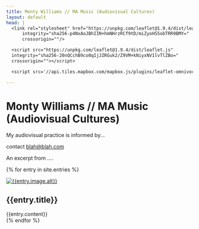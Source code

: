 ```yaml
---
title: Monty Williams // MA Music (Audiovisual Cultures)
layout: default
head: | 
  <link rel="stylesheet" href="https://unpkg.com/leaflet@1.9.4/dist/leaflet.css"
      integrity="sha256-p4NxAoJBhIIN+hmNHrzRCf9tD/miZyoHS5obTRR9BMY="
      crossorigin=""/>

  <script src="https://unpkg.com/leaflet@1.9.4/dist/leaflet.js"
  integrity="sha256-20nQCchB9co0qIjJZRGuk2/Z9VM+kNiyxNV1lvTlZBo="
  crossorigin=""></script>

  <script src='//api.tiles.mapbox.com/mapbox.js/plugins/leaflet-omnivore/v0.3.1/leaflet-omnivore.min.js'></script>

---
```

# Monty Williams // MA Music (Audiovisual Cultures)

<div id="banner-map" class="map"></div>

<section class = "projects">
  <section class = "description">
  My audiovisual practice is informed by...

  contact blah@blah.com

  An excerpt from ....
  </section>

{% for entry in site.entries %}
  <article class = "project" id = "{{entry.id}}">
    <a href="{{entry.url}}">
      <img src="{{entry.image.src}}" alt="{{entry.image.alt}}" style="border-color: {{entry.color}};">
    </a>
    <h2 class = "project-title">{{entry.title}}</h2>
    {{entry.content}}

  </article>
{% endfor %}

</section>

<script type="text/javascript">
    let Stamen_Toner = L.tileLayer('https://tiles.stadiamaps.com/tiles/stamen_toner/{z}/{x}/{y}{r}.png?api_key=9d825669-7c09-49be-89eb-1f4c8a50861d', {
    subdomains: 'abcd',
    minZoom: 0,
    maxZoom: 16,
    ext: 'png'
    });

    let map = L.map('banner-map', {attributionControl: false, zoomControl: false})
      .setView({'lat': 51.50918512396602, 'lng': -0.12824427831868365}, 10);
    map.addLayer(Stamen_Toner);   


    let layers = {};
    let customLayer, section, filetype;
    let omnivore_loaders = {"kml" : omnivore.kml, "gpx" : omnivore.gpx};

    {% for entry in site.entries %}
      {% if entry.kml %}
      customLayer = L.geoJson(null, {
        style: function(feature) {
            return { color: '{{entry.color}}' };
        }
      });
      filetype = "{{entry.kml}}".split(".").slice(-1);
      layers["{{entry.id}}"] = omnivore_loaders[filetype]('{{entry.kml}}', null, customLayer).addTo(map);

      section = document.getElementById("{{entry.id}}");
      section.onmouseover = (e) => {
        map.fitBounds(layers["{{entry.id}}"].getBounds());
      }

      {% endif%}
    {% endfor %}


</script>

